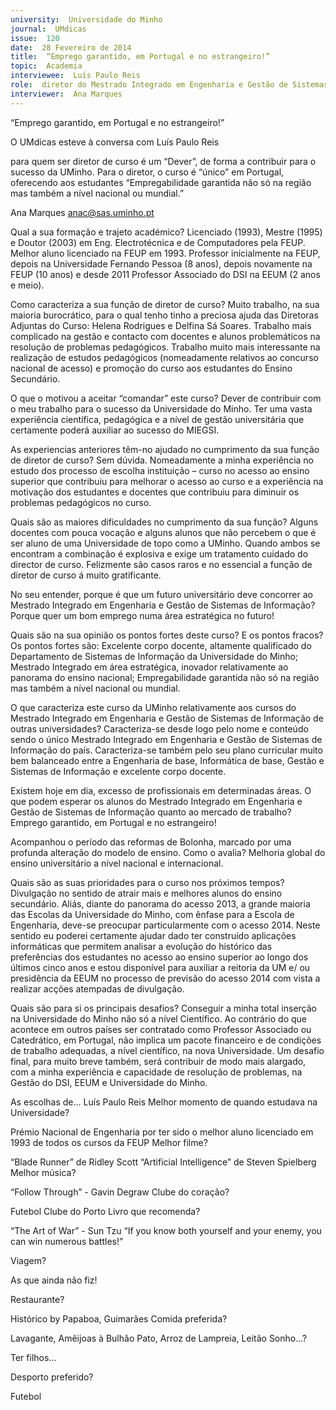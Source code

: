 ```yaml
---
university:  Universidade do Minho
journal:  UMdicas
issue:  120
date:  28 Fevereiro de 2014
title:  “Emprego garantido, em Portugal e no estrangeiro!”
topic:  Academia
interviewee:  Luís Paulo Reis
role:  diretor do Mestrado Integrado em Engenharia e Gestão de Sistemas de Informação
interviewer:  Ana Marques
---
```

 

 “Emprego garantido, em Portugal e no estrangeiro!”

 O UMdicas esteve à conversa com Luís Paulo Reis 

 para quem ser diretor de curso é um “Dever”, de forma a contribuir para o sucesso da UMinho. Para o diretor, o curso é “único” em Portugal, oferecendo aos estudantes “Empregabilidade garantida não só na região mas também a nível nacional ou mundial.”

 Ana Marques 
 anac@sas.uminho.pt 

 Qual a sua formação e trajeto académico?
 Licenciado (1993), Mestre (1995) e Doutor (2003) em Eng. Electrotécnica e de Computadores pela FEUP. Melhor aluno licenciado na FEUP em 1993.
 Professor inicialmente na FEUP, depois na Universidade Fernando Pessoa (8 anos), depois novamente na FEUP (10 anos) e desde 2011 Professor Associado do DSI na EEUM (2 anos e meio).

 Como caracteriza a sua função de diretor de curso?
 Muito trabalho, na sua maioria burocrático, para o qual tenho tinho a preciosa ajuda das Diretoras Adjuntas do Curso: Helena Rodrigues e Delfina Sá Soares. Trabalho mais complicado na gestão e contacto com docentes e alunos problemáticos na resolução de problemas pedagógicos. Trabalho muito mais interessante na realização de estudos pedagógicos (nomeadamente relativos ao concurso nacional de acesso) e promoção do curso aos estudantes do Ensino Secundário.

 O que o motivou a aceitar “comandar” este curso?
 Dever de contribuir com o meu trabalho para o sucesso da Universidade do Minho. Ter uma vasta experiência científica, pedagógica e a nível de gestão universitária que certamente poderá auxiliar ao sucesso do MIEGSI.

 As experiencias anteriores têm-no ajudado no cumprimento da sua função de diretor de curso?
 Sem dúvida. Nomeadamente a minha experiência no estudo dos processo de escolha instituição – curso no acesso ao ensino superior que contribuiu para melhorar o acesso ao curso e a experiência na motivação dos estudantes e docentes que contribuiu para diminuir os problemas pedagógicos no curso.
 
 Quais são as maiores dificuldades no cumprimento da sua função?
 Alguns docentes com pouca vocação e alguns alunos que não percebem o que é ser aluno de uma Universidade de topo como a UMinho. Quando ambos se encontram a combinação é explosiva e exige um tratamento cuidado do director de curso. Felizmente são casos raros e no essencial a função de diretor de curso á muito gratificante.

 No seu entender, porque é que um futuro universitário deve concorrer ao Mestrado Integrado em Engenharia e Gestão de Sistemas de Informação?
 Porque quer um bom emprego numa área estratégica no futuro!

 Quais são na sua opinião os pontos fortes deste curso? E os pontos fracos?
 Os pontos fortes são: Excelente corpo docente, altamente qualificado do Departamento de Sistemas de Informação da Universidade do Minho; Mestrado Integrado em área estratégica, inovador relativamente ao panorama do ensino nacional; Empregabilidade garantida não só na região mas também a nível nacional ou mundial.

 O que caracteriza este curso da UMinho relativamente aos cursos do Mestrado Integrado em Engenharia e Gestão de Sistemas de Informação de outras universidades?
 Caracteriza-se desde logo pelo nome e conteúdo sendo o único Mestrado Integrado em Engenharia e Gestão de Sistemas de Informação do país. Caracteriza-se também pelo seu plano curricular muito bem balanceado entre a Engenharia de base, Informática de base, Gestão e Sistemas de Informação e excelente corpo docente.

 Existem hoje em dia, excesso de profissionais em determinadas áreas. O que podem esperar os alunos do Mestrado Integrado em Engenharia e Gestão de Sistemas de Informação quanto ao mercado de trabalho?
 Emprego garantido, em Portugal e no estrangeiro!

 Acompanhou o período das reformas de Bolonha, marcado por uma profunda alteração do modelo de ensino. Como o avalia?
 Melhoria global do ensino universitário a nível nacional e internacional.

 Quais são as suas prioridades para o curso nos próximos tempos?
 Divulgação no sentido de atrair mais e melhores alunos do ensino secundário. Aliás, diante do panorama do acesso 2013, a grande maioria das Escolas da Universidade do Minho, com ênfase para a Escola de Engenharia, deve-se preocupar particularmente com o acesso 2014. Neste sentido eu poderei certamente ajudar dado ter construído aplicações informáticas que permitem analisar a evolução do histórico das preferências dos estudantes no acesso ao ensino superior ao longo dos últimos cinco anos e estou disponível para auxiliar a reitoria da UM e/ ou presidência da EEUM no processo de previsão do acesso 2014 com vista a realizar acções atempadas de divulgação.

 Quais são para si os principais desafios?
 Conseguir a minha total inserção na Universidade do Minho não só a nível Científico. Ao contrário do que acontece em outros países ser contratado como Professor Associado ou Catedrático, em Portugal, não implica um pacote financeiro e de condições de trabalho adequadas, a nível científico, na nova Universidade. Um desafio final, para muito breve também, será contribuir de modo mais alargado, com a minha experiência e capacidade de resolução de problemas, na Gestão do DSI, EEUM e Universidade do Minho.

 
 As escolhas de...
 Luís Paulo Reis Melhor momento de quando estudava na Universidade?

 Prémio Nacional de Engenharia por ter sido o melhor aluno licenciado em 1993 de todos os cursos da FEUP Melhor filme?

 “Blade Runner” de Ridley Scott “Artificial Intelligence” de Steven Spielberg Melhor música?

 “Follow Through” - Gavin Degraw Clube do coração?

 Futebol Clube do Porto Livro que recomenda?

 “The Art of War” - Sun Tzu “If you know both yourself and your enemy, you can win numerous battles!”

 Viagem?

 As que ainda não fiz!

 Restaurante?

 Histórico by Papaboa, Guimarães Comida preferida?

 Lavagante, Amêijoas à Bulhão Pato, Arroz de Lampreia, Leitão Sonho…?

 Ter filhos...

 Desporto preferido?

 Futebol 

